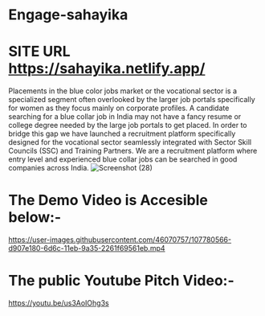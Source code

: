 # Engage-sahayika
# SITE URL https://sahayika.netlify.app/
Placements in the blue color jobs market or the vocational sector is a specialized segment often overlooked by the larger job portals specifically for women as they focus mainly on corporate profiles. A candidate searching for a blue collar job in India may not have a fancy resume or college degree needed by the large job portals to get placed. In order to bridge this gap we have launched a recruitment platform specifically designed for the vocational sector seamlessly integrated with Sector Skill Councils (SSC) and Training Partners. We are a recruitment platform where entry level and experienced blue collar jobs can be searched in good companies across India.
![Screenshot (28)](https://user-images.githubusercontent.com/46070757/107779841-f12b3100-6d6b-11eb-8c95-13ee4c0c14a9.png)

# The Demo Video is Accesible below:-
https://user-images.githubusercontent.com/46070757/107780566-d907e180-6d6c-11eb-9a35-2261f69561eb.mp4

# The public Youtube Pitch Video:-
https://youtu.be/us3AoIOhg3s

